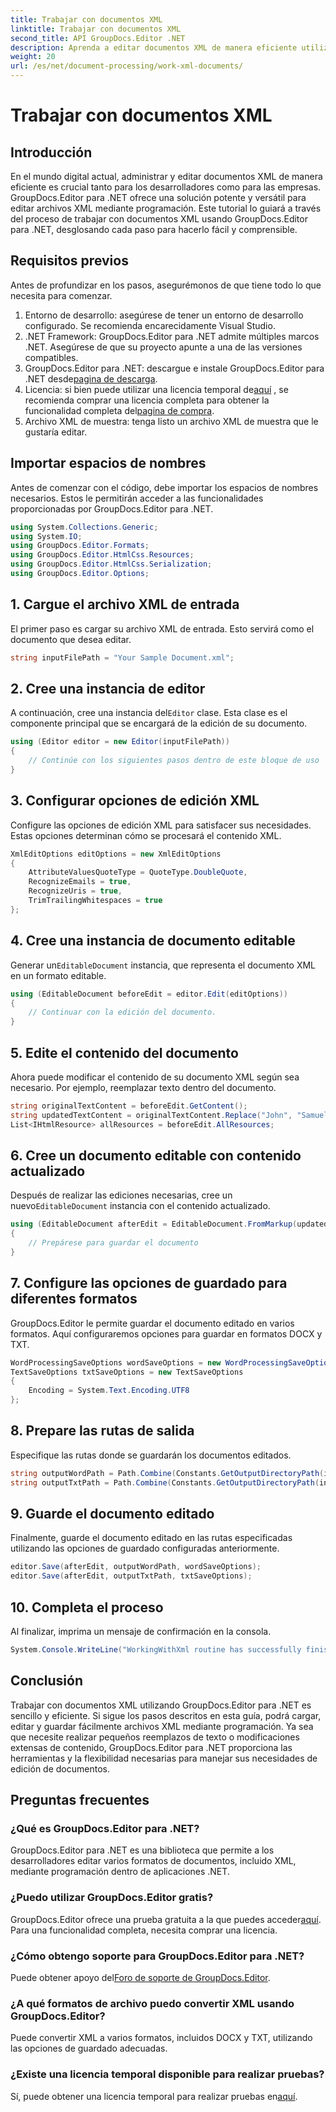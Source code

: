 ```yaml
---
title: Trabajar con documentos XML
linktitle: Trabajar con documentos XML
second_title: API GroupDocs.Editor .NET
description: Aprenda a editar documentos XML de manera eficiente utilizando GroupDocs.Editor para .NET con nuestra guía paso a paso, que cubre todos los pasos y opciones esenciales.
weight: 20
url: /es/net/document-processing/work-xml-documents/
---
```


# Trabajar con documentos XML

## Introducción
En el mundo digital actual, administrar y editar documentos XML de manera eficiente es crucial tanto para los desarrolladores como para las empresas. GroupDocs.Editor para .NET ofrece una solución potente y versátil para editar archivos XML mediante programación. Este tutorial lo guiará a través del proceso de trabajar con documentos XML usando GroupDocs.Editor para .NET, desglosando cada paso para hacerlo fácil y comprensible.
## Requisitos previos
Antes de profundizar en los pasos, asegurémonos de que tiene todo lo que necesita para comenzar.
1. Entorno de desarrollo: asegúrese de tener un entorno de desarrollo configurado. Se recomienda encarecidamente Visual Studio.
2. .NET Framework: GroupDocs.Editor para .NET admite múltiples marcos .NET. Asegúrese de que su proyecto apunte a una de las versiones compatibles.
3.  GroupDocs.Editor para .NET: descargue e instale GroupDocs.Editor para .NET desde[pagina de descarga](https://releases.groupdocs.com/editor/net/).
4.  Licencia: si bien puede utilizar una licencia temporal de[aquí](https://purchase.groupdocs.com/temporary-license/) , se recomienda comprar una licencia completa para obtener la funcionalidad completa del[pagina de compra](https://purchase.groupdocs.com/buy).
5. Archivo XML de muestra: tenga listo un archivo XML de muestra que le gustaría editar.
## Importar espacios de nombres
Antes de comenzar con el código, debe importar los espacios de nombres necesarios. Estos le permitirán acceder a las funcionalidades proporcionadas por GroupDocs.Editor para .NET.
```csharp
using System.Collections.Generic;
using System.IO;
using GroupDocs.Editor.Formats;
using GroupDocs.Editor.HtmlCss.Resources;
using GroupDocs.Editor.HtmlCss.Serialization;
using GroupDocs.Editor.Options;
```
## 1. Cargue el archivo XML de entrada
El primer paso es cargar su archivo XML de entrada. Esto servirá como el documento que desea editar.
```csharp
string inputFilePath = "Your Sample Document.xml";
```
## 2. Cree una instancia de editor
 A continuación, cree una instancia del`Editor` clase. Esta clase es el componente principal que se encargará de la edición de su documento.
```csharp
using (Editor editor = new Editor(inputFilePath))
{
    // Continúe con los siguientes pasos dentro de este bloque de uso
}
```
## 3. Configurar opciones de edición XML
Configure las opciones de edición XML para satisfacer sus necesidades. Estas opciones determinan cómo se procesará el contenido XML.
```csharp
XmlEditOptions editOptions = new XmlEditOptions
{
    AttributeValuesQuoteType = QuoteType.DoubleQuote,
    RecognizeEmails = true,
    RecognizeUris = true,
    TrimTrailingWhitespaces = true
};
```
## 4. Cree una instancia de documento editable
 Generar un`EditableDocument` instancia, que representa el documento XML en un formato editable.
```csharp
using (EditableDocument beforeEdit = editor.Edit(editOptions))
{
    // Continuar con la edición del documento.
}
```
## 5. Edite el contenido del documento
Ahora puede modificar el contenido de su documento XML según sea necesario. Por ejemplo, reemplazar texto dentro del documento.
```csharp
string originalTextContent = beforeEdit.GetContent();
string updatedTextContent = originalTextContent.Replace("John", "Samuel");
List<IHtmlResource> allResources = beforeEdit.AllResources;
```
## 6. Cree un documento editable con contenido actualizado
 Después de realizar las ediciones necesarias, cree un nuevo`EditableDocument` instancia con el contenido actualizado.
```csharp
using (EditableDocument afterEdit = EditableDocument.FromMarkup(updatedTextContent, allResources))
{
    // Prepárese para guardar el documento
}
```
## 7. Configure las opciones de guardado para diferentes formatos
GroupDocs.Editor le permite guardar el documento editado en varios formatos. Aquí configuraremos opciones para guardar en formatos DOCX y TXT.
```csharp
WordProcessingSaveOptions wordSaveOptions = new WordProcessingSaveOptions(WordProcessingFormats.Docx);
TextSaveOptions txtSaveOptions = new TextSaveOptions
{
    Encoding = System.Text.Encoding.UTF8
};
```
## 8. Prepare las rutas de salida
Especifique las rutas donde se guardarán los documentos editados.
```csharp
string outputWordPath = Path.Combine(Constants.GetOutputDirectoryPath(inputFilePath), Path.GetFileNameWithoutExtension(inputFilePath) + ".docx");
string outputTxtPath = Path.Combine(Constants.GetOutputDirectoryPath(inputFilePath), Path.GetFileNameWithoutExtension(inputFilePath) + ".txt");
```
## 9. Guarde el documento editado
Finalmente, guarde el documento editado en las rutas especificadas utilizando las opciones de guardado configuradas anteriormente.
```csharp
editor.Save(afterEdit, outputWordPath, wordSaveOptions);
editor.Save(afterEdit, outputTxtPath, txtSaveOptions);
```
## 10. Completa el proceso
Al finalizar, imprima un mensaje de confirmación en la consola.
```csharp
System.Console.WriteLine("WorkingWithXml routine has successfully finished");
```
## Conclusión
Trabajar con documentos XML utilizando GroupDocs.Editor para .NET es sencillo y eficiente. Si sigue los pasos descritos en esta guía, podrá cargar, editar y guardar fácilmente archivos XML mediante programación. Ya sea que necesite realizar pequeños reemplazos de texto o modificaciones extensas de contenido, GroupDocs.Editor para .NET proporciona las herramientas y la flexibilidad necesarias para manejar sus necesidades de edición de documentos.
## Preguntas frecuentes
### ¿Qué es GroupDocs.Editor para .NET?
GroupDocs.Editor para .NET es una biblioteca que permite a los desarrolladores editar varios formatos de documentos, incluido XML, mediante programación dentro de aplicaciones .NET.
### ¿Puedo utilizar GroupDocs.Editor gratis?
 GroupDocs.Editor ofrece una prueba gratuita a la que puedes acceder[aquí](https://releases.groupdocs.com/). Para una funcionalidad completa, necesita comprar una licencia.
### ¿Cómo obtengo soporte para GroupDocs.Editor para .NET?
 Puede obtener apoyo del[Foro de soporte de GroupDocs.Editor](https://forum.groupdocs.com/c/editor/20).
### ¿A qué formatos de archivo puedo convertir XML usando GroupDocs.Editor?
Puede convertir XML a varios formatos, incluidos DOCX y TXT, utilizando las opciones de guardado adecuadas.
### ¿Existe una licencia temporal disponible para realizar pruebas?
 Sí, puede obtener una licencia temporal para realizar pruebas en[aquí](https://purchase.groupdocs.com/temporary-license/).